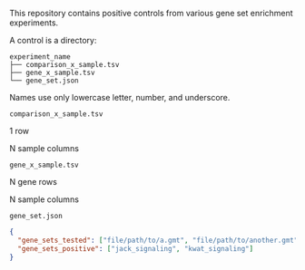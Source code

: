 This repository contains positive controls from various gene set enrichment experiments.

A control is a directory:

```
experiment_name
├── comparison_x_sample.tsv
├── gene_x_sample.tsv
└── gene_set.json
```

Names use only lowercase letter, number, and underscore.

`comparison_x_sample.tsv`

1 row

N sample columns

`gene_x_sample.tsv`

N gene rows

N sample columns

`gene_set.json`

```json
{
  "gene_sets_tested": ["file/path/to/a.gmt", "file/path/to/another.gmt"],
  "gene_sets_positive": ["jack_signaling", "kwat_signaling"]
}
```
